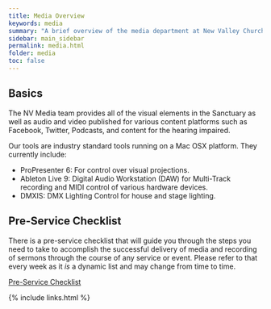 ```yaml
---
title: Media Overview
keywords: media
summary: "A brief overview of the media department at New Valley Church"
sidebar: main_sidebar
permalink: media.html
folder: media
toc: false
---
```


## Basics

The NV Media team provides all of the visual elements in the Sanctuary as well as audio and video published for various content platforms such as Facebook, Twitter, Podcasts, and content for the hearing impaired.

Our tools are industry standard tools running on a Mac OSX platform.  They currently include:

- ProPresenter 6: For control over visual projections.
- Ableton Live 9: Digital Audio Workstation (DAW) for Multi-Track recording and MIDI control of various hardware devices.
- DMXIS: DMX Lighting Control for house and stage lighting.

## Pre-Service Checklist

There is a pre-service checklist that will guide you through the steps you need to take to accomplish the successful delivery of media and recording of sermons through the course of any service or event.  Please refer to that every week as it _is_ a dynamic list and may change from time to time.

[Pre-Service Checklist](pre_service_checklist_start_here.html)

{% include links.html %}
